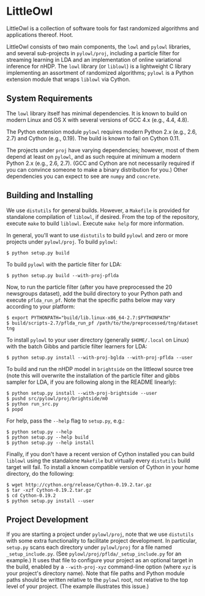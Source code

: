 LittleOwl
=========

LittleOwl is a collection of software tools for fast randomized algorithms and applications thereof.  Hoot.

LittleOwl consists of two main components, the `lowl` and `pylowl` libraries, and several sub-projects in `pylowl/proj`, including a particle filter for streaming learning in LDA and an implementation of online variational inference for nHDP.  The `lowl` library (or `liblowl`) is a lightweight C library implementing an assortment of randomized algorithms; `pylowl` is a Python extension module that wraps `liblowl` via Cython.

System Requirements
-------------------

The `lowl` library itself has minimal dependencies.  It is known to build on modern Linux and OS X with several versions of GCC 4.x (e.g., 4.4, 4.8).

The Python extension module `pylowl` requires modern Python 2.x (e.g., 2.6, 2.7) and Cython (e.g., 0.19).  The build is known to fail on Cython 0.11.

The projects under `proj` have varying dependencies; however, most of them depend at least on `pylowl`, and as such require at minimum a modern Python 2.x (e.g., 2.6, 2.7).  (GCC and Cython are not necessarily required if you can convince someone to make a binary distribution for you.)  Other dependencies you can expect to see are `numpy` and `concrete`.

Building and Installing
-----------------------

We use `distutils` for general builds.  However, a `Makefile` is provided for standalone compilation of `liblowl`, if desired.  From the top of the repository, execute `make` to build `liblowl`.  Execute `make help` for more information.

In general, you'll want to use `distutils` to build `pylowl` and zero or more projects under `pylowl/proj`.  To build `pylowl`:

```
$ python setup.py build
```

To build `pylowl` with the particle filter for LDA:

```
$ python setup.py build --with-proj-pflda
```

Now, to run the particle filter (after you have preprocessed the 20 newsgroups dataset), add the build directory to your Python path and execute `pflda_run_pf`.  Note that the specific paths below may vary according to your platform:

```
$ export PYTHONPATH="build/lib.linux-x86_64-2.7:$PYTHONPATH"
$ build/scripts-2.7/pflda_run_pf /path/to/the/preprocessed/tng/dataset tng
```

To install `pylowl` to your user directory (generally `$HOME/.local` on Linux) with the batch Gibbs and particle filter learners for LDA:

```
$ python setup.py install --with-proj-bglda --with-proj-pflda --user
```

To build and run the nHDP model in `brightside` on the littleowl source tree (note this will overwrite the installation of the particle filter and gibbs sampler for LDA, if you are following along in the README linearly):

```
$ python setup.py install --with-proj-brightside --user
$ pushd src/pylowl/proj/brightside/m0
$ python run_src.py
$ popd
```

For help, pass the `--help` flag to `setup.py`, e.g.:

```
$ python setup.py --help
$ python setup.py --help build
$ python setup.py --help install
```

Finally, if you don't have a recent version of Cython installed you can build `liblowl` using the standalone `Makefile` but virtually every `distutils` build target will fail.  To install a known compatible version of Cython in your home directory, do the following:

```
$ wget http://cython.org/release/Cython-0.19.2.tar.gz
$ tar -xzf Cython-0.19.2.tar.gz
$ cd Cython-0.19.2
$ python setup.py install --user
```

Project Development
-------------------

If you are starting a project under `pylowl/proj`, note that we use `distutils` with some extra functionality to facilitate project development.  In particular, `setup.py` scans each directory under `pylowl/proj` for a file named `_setup_include.py`.  (See `pylowl/proj/pflda/_setup_include.py` for an example.)  It uses that file to configure your project as an optional target in the build, enabled by a `--with-proj-xyz` command-line option (where `xyz` is your project's directory name).  Note that file paths and Python module paths should be written relative to the `pylowl` root, not relative to the top level of your project.  (The example illustrates this issue.)

